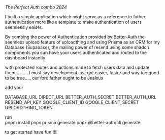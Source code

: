 *_The Perfect Auth combo_* *2024*


I built a simple application which might serve as a reference to futher authentication more like a template to make authentication of users seemlessly eaiser..


By combing the power of Authentication provided by Better-Auth the seemless upload feature of uploadthing and using Prisma as an ORM for my Database (Supabase), the mailing power of resend using some shadcn components you can have your users authenticated and routed to the dashboard instantly


with protected routes and actions made to fetch users data and update them.......... I must say development just got easier, faster and way too good to be true..... our fore father ought to be Jealous

add your 

DATABASE_URL
DIRECT_URL
BETTER_AUTH_SECRET
BETTER_AUTH_URL
RESEND_API_KEY
GOOGLE_CLIENT_ID
GOOGLE_CLIENT_SECRET
UPLOADTHING_TOKEN


run 	
	pnpm install 
 	pnpx prisma generate
  	pnpx @better-auth/cli generate


   to get started have fun!!!!!
 
